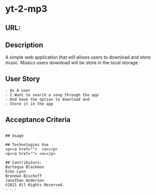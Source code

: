 # yt-2-mp3

## URL:

## Description
A simple web application that will allows users to download and store music. Musics users download will be store in the local storage.

## User Story
```
- As A user
- I Want to search a song through the app 
- And have the option to download and
- Store it in the app
```

## Acceptance Criteria
```

## Usage

## Technologies Use
<p><a href="">  <a></p>
<p><a href=""> <a></p>

## Contributors:
Bartequa Blackmon
Ecko Lynn
Brendan Bischoff
Janathan Anderson
©2021 All Rights Reserved.
- - -
